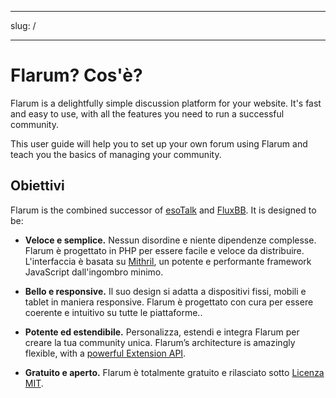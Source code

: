 - - -
slug: /
- - -

# Flarum? Cos'è?

Flarum is a delightfully simple discussion platform for your website. It's fast and easy to use, with all the features you need to run a successful community.

This user guide will help you to set up your own forum using Flarum and teach you the basics of managing your community.

## Obiettivi

Flarum is the combined successor of [esoTalk](https://github.com/esotalk/esoTalk) and [FluxBB](https://fluxbb.org). It is designed to be:

* **Veloce e semplice.** Nessun disordine e niente dipendenze complesse. Flarum è progettato in PHP per essere facile e veloce da distribuire. L'interfaccia è basata su [Mithril](https://mithril.js.org), un potente e performante framework JavaScript dall'ingombro minimo.

* **Bello e responsive.**  Il suo design si adatta a dispositivi fissi, mobili e tablet in maniera responsive. Flarum è progettato con cura per essere coerente e intuitivo su tutte le piattaforme..

* **Potente ed estendibile.** Personalizza, estendi e integra Flarum per creare la tua community unica. Flarum’s architecture is amazingly flexible, with a [powerful Extension API](/extend/README.md).

* **Gratuito e aperto.** Flarum è totalmente gratuito e rilasciato sotto [Licenza MIT](https://github.com/flarum/flarum/blob/master/LICENSE).
